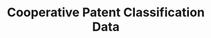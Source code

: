 ---
layout: default
bigquery: https://console.cloud.google.com/bigquery?p=patents-public-data&d=cpc&page=dataset
citation: '“Cooperative Patent Classification” by the EPO and USPTO, for public use. '
contributors: EPO, USPTO
cost: None
description: Cooperative Patent Classification Data contains the scheme and definitions
  of the Cooperative Patent Classification system for classifying patent documents.
  The CPC is the result of a partnership between the EPO and the USPTO in their joint
  effort to develop a common, internationally compatible classification system for
  technical documents, in particular patent publications, which will be used by both
  offices in the patent granting process
documentation: https://www.cooperativepatentclassification.org/cpcSchemeAndDefinitions
last_edit: 04/06/2022, 19:50:03
location: https://www.cooperativepatentclassification.org/index
maintained_by: USPTO, EPO
schema_fields:
- titleFull
- residualReferences
- level
- residual_references
- ipc_concordant
- breakdown_code
- not_allocatable
- additional_only
- sizeCache
- ipcConcordant
- children
- definition
- childGroups
- dateRevised
- breakdownCode
- title_full
- synonyms
- application_references
- notAllocatable
- parents
- glossary
- limitingReferences
- titlePart
- limiting_references
- symbol
- applicationReferences
- informative_references
- title_part
- informativeReferences
- date_revised
- child_groups
- status
shortname: cooperative_patent_classification
tags:
- patents
- science
title: Cooperative Patent Classification Data
uuid: 984374a7-16e9-4b35-9445-458daceb01bf
---